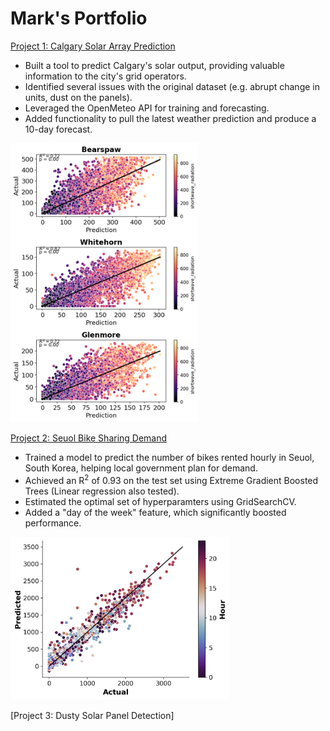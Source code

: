 # Mark's Portfolio

[Project 1: Calgary Solar Array Prediction](https://github.com/MarkHague/calgary_solar_production/)

- Built a tool to predict Calgary's solar output, providing valuable information to the city's grid operators.
- Identified several issues with the original dataset (e.g. abrupt change in units, dust on the panels).
- Leveraged the OpenMeteo API for training and forecasting. 
- Added functionality to pull the latest weather prediction and produce a 10-day forecast.

<img src="https://github.com/MarkHague/portfolio/blob/main/images/scatter_calgary_top3_shortwave_in_color.png" width = "300">

[Project 2: Seuol Bike Sharing Demand](https://github.com/MarkHague/seoul_bike_sharing_demand)

- Trained a model to predict the number of bikes rented hourly in Seuol, South Korea, helping local government plan for demand.
- Achieved an R<sup>2</sup> of 0.93 on the test set using Extreme Gradient Boosted Trees (Linear regression also tested).
- Estimated the optimal set of hyperparamters using GridSearchCV.
- Added a "day of the week" feature, which significantly boosted performance.

<img src="https://github.com/MarkHague/portfolio/blob/main/images/scatter_test_set_hour_in_color.png" width="350">

[Project 3: Dusty Solar Panel Detection]
